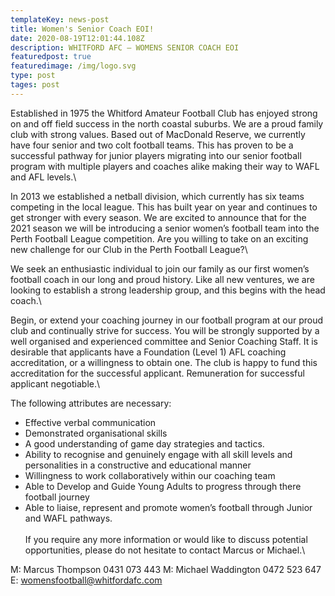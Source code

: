 ```yaml
---
templateKey: news-post
title: Women's Senior Coach EOI!
date: 2020-08-19T12:01:44.108Z
description: WHITFORD AFC – WOMENS SENIOR COACH EOI
featuredpost: true
featuredimage: /img/logo.svg
type: post
tages: post
---
```

Established in 1975 the Whitford Amateur Football Club has enjoyed strong on and off field
success in the north coastal suburbs. We are a proud family club with strong values.
Based out of MacDonald Reserve, we currently have four senior and two colt football teams.
This has proven to be a successful pathway for junior players migrating into our senior
football program with multiple players and coaches alike making their way to WAFL and AFL
levels.\

In 2013 we established a netball division, which currently has six teams competing in the
local league. This has built year on year and continues to get stronger with every season.
We are excited to announce that for the 2021 season we will be introducing a senior
women’s football team into the Perth Football League competition.
Are you willing to take on an exciting new challenge for our Club in the Perth Football
League?\

We seek an enthusiastic individual to join our family as our first women’s football coach in
our long and proud history.
Like all new ventures, we are looking to establish a strong leadership group, and this begins
with the head coach.\

Begin, or extend your coaching journey in our football program at our proud club and
continually strive for success. You will be strongly supported by a well organised and
experienced committee and Senior Coaching Staff.
It is desirable that applicants have a Foundation (Level 1) AFL coaching accreditation, or a
willingness to obtain one. The club is happy to fund this accreditation for the successful
applicant. Remuneration for successful applicant negotiable.\

The following attributes are necessary:
- Effective verbal communication
- Demonstrated organisational skills
- A good understanding of game day strategies and tactics.
- Ability to recognise and genuinely engage with all skill levels and personalities in a
constructive and educational manner
- Willingness to work collaboratively within our coaching team
- Able to Develop and Guide Young Adults to progress through there football journey
- Able to liaise, represent and promote women’s football through Junior and WAFL
pathways.\
\
If you require any more information or would like to discuss potential opportunities, please
do not hesitate to contact Marcus or Michael.\

M: Marcus Thompson 0431 073 443
M: Michael Waddington 0472 523 647
E: womensfootball@whitfordafc.com